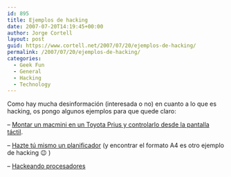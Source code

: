```yaml
---
id: 895
title: Ejemplos de hacking
date: 2007-07-20T14:19:45+00:00
author: Jorge Cortell
layout: post
guid: https://www.cortell.net/2007/07/20/ejemplos-de-hacking/
permalink: /2007/07/20/ejemplos-de-hacking/
categories:
  - Geek Fun
  - General
  - Hacking
  - Technology
---
```

Como hay mucha desinformación (interesada o no) en cuanto a lo que es hacking, os pongo algunos ejemplos para que quede claro:

– <a title="MacMini en un Prius" target="_blank" href="https://www.kusnetz.net/prius/">Montar un macmini en un Toyota Prius y controlarlo desde la pantalla táctil</a>.

– <a target="_blank" title="DIY planner" href="https://weblog.bignerdranch.com/?p=23">Hazte tú mismo un planificador</a> (y encontrar el formato A4 es otro ejemplo de hacking 😉 )

– <a title="Processor hacking" target="_blank" href="https://suburbia.sindominio.net/pdf.php3?id_article=103">Hackeando procesadores</a>